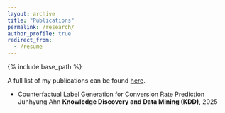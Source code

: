 ```yaml
---
layout: archive
title: "Publications"
permalink: /research/
author_profile: true
redirect_from:
  - /resume
---
```


{% include base_path %}

A full list of my publications can be found [here](https://scholar.google.com/citations?user=_zOGlFMAAAAJ&hl=ko&oi=ao).

* Counterfactual Label Generation for Conversion Rate Prediction
  Junhyung Ahn
  **Knowledge Discovery and Data Mining (KDD)**, 2025
